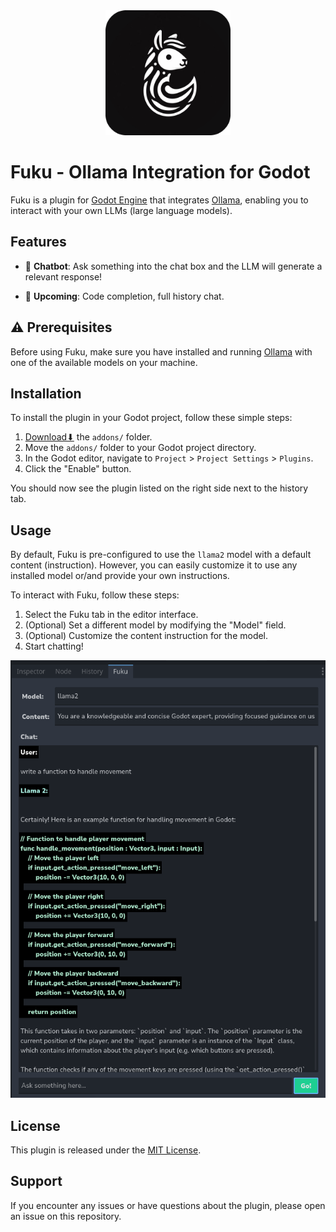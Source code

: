 <div align="center">
  <img alt="fuku" src='icon.png' height="200px">
</div>

# Fuku - Ollama Integration for Godot

Fuku is a plugin for [Godot Engine](https://godotengine.org/) that integrates [Ollama](https://ollama.ai), enabling you to interact with your own LLMs (large language models).


## Features

- 🤖 **Chatbot**: Ask something into the chat box and the LLM will generate a relevant response!

- 🚀 **Upcoming**: Code completion, full history chat.


## ⚠️ Prerequisites

Before using Fuku, make sure you have installed and running [Ollama](https://ollama.ai) with one of the available models on your machine.


## Installation

To install the plugin in your Godot project, follow these simple steps:

1. [Download⬇](https://github.com/af009/fuku/releases/download/v1.0.2-4/fuku.zip) the `addons/` folder.
2. Move the `addons/` folder to your Godot project directory.
3. In the Godot editor, navigate to `Project` > `Project Settings` > `Plugins`.
4. Click the "Enable" button.

You should now see the plugin listed on the right side next to the history tab.

## Usage

By default, Fuku is pre-configured to use the `llama2` model with a default content (instruction). However, you can easily customize it to use any installed model or/and provide your own instructions.

To interact with Fuku, follow these steps:

1. Select the Fuku tab in the editor interface.
2. (Optional) Set a different model by modifying the "Model" field.
3. (Optional) Customize the content instruction for the model.
4. Start chatting!

<img src='docs/fuku.png' height="700px">

## License

This plugin is released under the [MIT License](LICENSE).

## Support

If you encounter any issues or have questions about the plugin, please open an issue on this repository.
